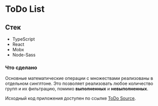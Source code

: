 # ToDo List

## Стек

- TypeScript
- React
- Mobx
- Node-Sass

### Что сделано

Основные математические операции с множествами реализованы в отдельном синглтоне. Это позволяет реализовать любое количество групп и их фильтрацию, помимо **выполненных** и **невыполненных**.

Исходный код приложения доступен по ссылке [ToDo Source](https://github.com/sergeysoz/todo_source).
